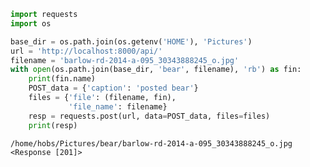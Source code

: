 

```python
import requests
import os

base_dir = os.path.join(os.getenv('HOME'), 'Pictures')
url = 'http://localhost:8000/api/'
filename = 'barlow-rd-2014-a-095_30343888245_o.jpg'
with open(os.path.join(base_dir, 'bear', filename), 'rb') as fin:
    print(fin.name)
    POST_data = {'caption': 'posted bear'}
    files = {'file': (filename, fin),
             'file_name': filename}
    resp = requests.post(url, data=POST_data, files=files)
    print(resp)
```

    /home/hobs/Pictures/bear/barlow-rd-2014-a-095_30343888245_o.jpg
    <Response [201]>

